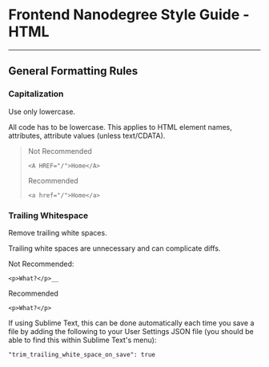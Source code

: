 # Frontend Nanodegree Style Guide - HTML
---
## General Formatting Rules

### Capitalization
Use only lowercase.

All code has to be lowercase. This applies to HTML element names, attributes, attribute values (unless text/CDATA).

> Not Recommended
>
>`<A HREF="/">Home</A>`
>
> Recommended
>
>`<a href="/">Home</a>`

### Trailing Whitespace
Remove trailing white spaces.

Trailing white spaces are unnecessary and can complicate diffs.

Not Recommended:

    <p>What?</p>__

Recommended

    <p>What?</p>

If using Sublime Text, this can be done automatically each time you save a file by adding the following to your User Settings JSON file (you should be able to find this within Sublime Text's menu):

    "trim_trailing_white_space_on_save": true

